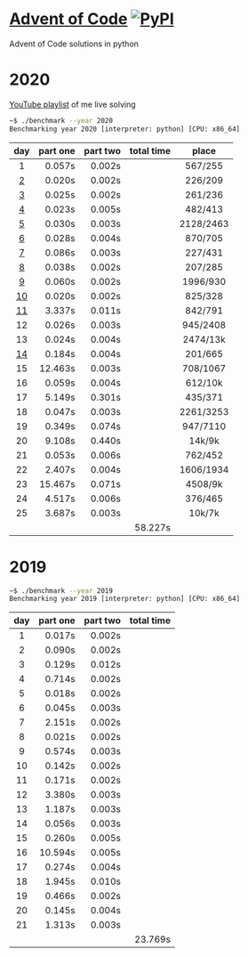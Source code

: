 # [Advent of Code](https://adventofcode.com/) [![PyPI](https://img.shields.io/pypi/pyversions/Django.svg?style=plastic)](https://github.com/filipmlynarski/Advent-of-Code)
Advent of Code solutions in python

2020
===
[YouTube playlist](https://www.youtube.com/playlist?list=PLFF0-5ncIM6ycAECluTyq6SIDbgC4g5eu) of me live solving

```bash
~$ ./benchmark --year 2020
Benchmarking year 2020 [interpreter: python] [CPU: x86_64]
```
|  day   | part one | part two |total time|   place   |
|:------:|---------:|---------:|---------:|:---------:|
|   1    |    0.057s|    0.002s|          |  567/255  |
| [2][2] |    0.020s|    0.002s|          |  226/209  |
| [3][3] |    0.025s|    0.002s|          |  261/236  |
| [4][4] |    0.023s|    0.005s|          |  482/413  |
| [5][5] |    0.030s|    0.003s|          | 2128/2463 |
| [6][6] |    0.028s|    0.004s|          |  870/705  |
| [7][7] |    0.086s|    0.003s|          |  227/431  |
| [8][8] |    0.038s|    0.002s|          |  207/285  |
| [9][9] |    0.060s|    0.002s|          | 1996/930  |
|[10][10]|    0.020s|    0.002s|          |  825/328  |
|[11][11]|    3.337s|    0.011s|          |  842/791  |
|   12   |    0.026s|    0.003s|          |  945/2408 |
|   13   |    0.024s|    0.004s|          | 2474/13k  |
|[14][14]|    0.184s|    0.004s|          |  201/665  |
|   15   |   12.463s|    0.003s|          |  708/1067 |
|   16   |    0.059s|    0.004s|          |  612/10k  |
|   17   |    5.149s|    0.301s|          |  435/371  |
|   18   |    0.047s|    0.003s|          | 2261/3253 |
|   19   |    0.349s|    0.074s|          |  947/7110 |
|   20   |    9.108s|    0.440s|          |  14k/9k   |
|   21   |    0.053s|    0.006s|          |  762/452  |
|   22   |    2.407s|    0.004s|          | 1606/1934 |
|   23   |   15.467s|    0.071s|          | 4508/9k   |
|   24   |    4.517s|    0.006s|          |  376/465  |
|   25   |    3.687s|    0.003s|          |  10k/7k   |
|        |          |          |   58.227s|           |


[2]: https://youtu.be/kEH0Vb9BFRU
[3]: https://youtu.be/egcCF6YUyW4
[4]: https://youtu.be/5GBK3uDNy4Y
[5]: https://youtu.be/Q_NCQieBkeI
[6]: https://youtu.be/K9SNqWgl9UM
[7]: https://youtu.be/ubkqflCI3R4
[8]: https://youtu.be/m9EyaiVlwMY
[9]: https://youtu.be/abwf0GcTBQo
[10]: https://youtu.be/bYIqRFw47i8
[11]: https://youtu.be/YQObG5aAR7w
[14]: https://youtu.be/zqnG65_jDhQ
2019
===
```bash
~$ ./benchmark --year 2019
Benchmarking year 2019 [interpreter: python] [CPU: x86_64]
```
|  day   | part one | part two |total time|
|:------:|---------:|---------:|---------:|
|   1    |    0.017s|    0.002s|          |
|   2    |    0.090s|    0.002s|          |
|   3    |    0.129s|    0.012s|          |
|   4    |    0.714s|    0.002s|          |
|   5    |    0.018s|    0.002s|          |
|   6    |    0.045s|    0.003s|          |
|   7    |    2.151s|    0.002s|          |
|   8    |    0.021s|    0.002s|          |
|   9    |    0.574s|    0.003s|          |
|   10   |    0.142s|    0.002s|          |
|   11   |    0.171s|    0.002s|          |
|   12   |    3.380s|    0.003s|          |
|   13   |    1.187s|    0.003s|          |
|   14   |    0.056s|    0.003s|          |
|   15   |    0.260s|    0.005s|          |
|   16   |   10.594s|    0.005s|          |
|   17   |    0.274s|    0.004s|          |
|   18   |    1.945s|    0.010s|          |
|   19   |    0.466s|    0.002s|          |
|   20   |    0.145s|    0.004s|          |
|   21   |    1.313s|    0.003s|          |
|        |          |          |   23.769s|
